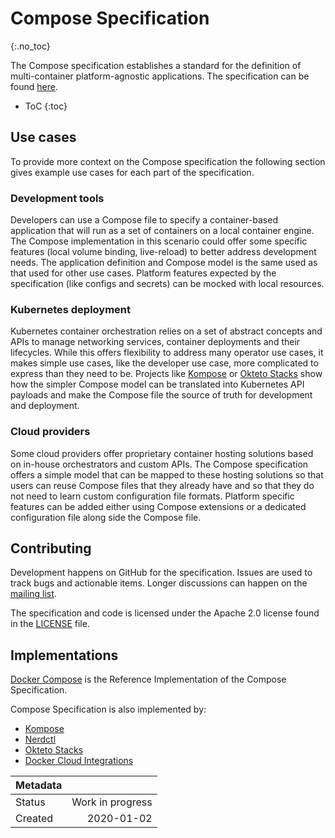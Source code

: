 # Compose Specification
{:.no_toc}

The Compose specification establishes a standard for the definition of
multi-container platform-agnostic applications. The specification can be found
[here](spec/overview.md).

* ToC
{:toc}

## Use cases

To provide more context on the Compose specification the following section gives
example use cases for each part of the specification.

### Development tools

Developers can use a Compose file to specify a container-based application
that will run as a set of containers on a local container engine. The Compose
implementation in this scenario could offer some specific features (local
volume binding, live-reload) to better address development needs. The
application definition and Compose model is the same used as that used for other
use cases. Platform features expected by the specification (like configs and
secrets) can be mocked with local resources.

### Kubernetes deployment

Kubernetes container orchestration relies on a set of abstract concepts and
APIs to manage networking services, container deployments and their lifecycles.
While this offers flexibility to address many operator use cases, it makes
simple use cases, like the developer use case, more complicated to express than
they need to be. Projects like [Kompose](https://github.com/kubernetes/kompose)
or [Okteto Stacks](https://okteto.com/docs/reference/stacks) show how the
simpler Compose model can be translated into Kubernetes API payloads and make
the Compose file the source of truth for development and deployment.

### Cloud providers

Some cloud providers offer proprietary container hosting solutions based on
in-house orchestrators and custom APIs. The Compose specification offers a
simple model that can be mapped to these hosting solutions so that users can
reuse Compose files that they already have and so that they do not need to learn
custom configuration file formats. Platform specific features can be added
either using Compose extensions or a dedicated configuration file along side the
Compose file.

## Contributing

Development happens on GitHub for the specification. Issues are used to track
bugs and actionable items. Longer discussions can happen on the
[mailing list](https://groups.google.com/forum/#!forum/compose-spec).

The specification and code is licensed under the Apache 2.0 license found in the
[LICENSE](LICENSE) file.

## Implementations

[Docker Compose](https://github.com/docker/compose) is the Reference Implementation of the Compose Specification.

Compose Specification is also implemented by:

* [Kompose](https://github.com/kubernetes/kompose)
* [Nerdctl](https://github.com/containerd/nerdctl)
* [Okteto Stacks](https://okteto.com/docs/reference/stacks)
* [Docker Cloud Integrations](https://github.com/docker/compose-cli)

| Metadata |                  |
| -------- | ---------------: |
| Status   | Work in progress |
| Created  | 2020-01-02       |
